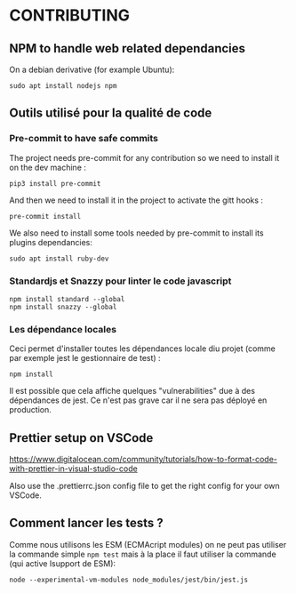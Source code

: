 # CONTRIBUTING

## NPM to handle web related dependancies

On a debian derivative (for example Ubuntu):

```shell
sudo apt install nodejs npm
```

## Outils utilisé pour la qualité de code

### Pre-commit to have safe commits

The project needs pre-commit for any contribution so we need to install it on the dev machine :

```shell
pip3 install pre-commit
```

And then we need to install it in the project to activate the gitt hooks :

```shell
pre-commit install
```
We also need to install some tools needed by pre-commit to install its plugins dependancies:

```shell
sudo apt install ruby-dev
```

### Standardjs et Snazzy pour linter le code javascript

```shell
npm install standard --global
npm install snazzy --global
```

### Les dépendance locales

Ceci permet d'installer toutes les dépendances locale diu projet (comme par exemple jest le gestionnaire de test) :

```shell
npm install
```

Il est possible que cela affiche quelques "vulnerabilities" due à des dépendances de jest. Ce n'est pas grave car il ne sera pas déployé en production.

## Prettier setup on VSCode

<https://www.digitalocean.com/community/tutorials/how-to-format-code-with-prettier-in-visual-studio-code>

Also use the .prettierrc.json config file to get the right config for your own VSCode.

## Comment lancer les tests ?

Comme nous utilisons les ESM (ECMAcript modules) on ne peut pas utiliser
la commande simple `npm test` mais à la place il faut utiliser la commande
(qui active lsupport de ESM):

```shell
node --experimental-vm-modules node_modules/jest/bin/jest.js
```
